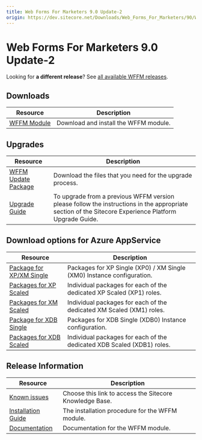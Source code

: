 ```yaml
---
title: Web Forms For Marketers 9.0 Update-2
origin: https://dev.sitecore.net/Downloads/Web_Forms_For_Marketers/90/Web_Forms_For_Marketers_90_Update2
---
```


# Web Forms For Marketers 9.0 Update-2

  <Alert variant='warning' mb={4}>
    <AlertIcon />
    

Looking for **a different release**? See [all available WFFM releases](/downloads/Web_Forms_For_Marketers).


  </Alert>
  

## Downloads

 | Resource | Description |
 | --- | --- |
 | [WFFM Module](https://sitecoredev.azureedge.net/~/media/3BFEB7C427D040178E619522EA272ECC.ashx?date=20180618T131631) | Download and install the WFFM module. |

## Upgrades

 | Resource | Description |
 | --- | --- |
 | [WFFM Update Package](https://sitecoredev.azureedge.net/~/media/BCFA8DA2EEB14F328A368031BE1A21B5.ashx?date=20180618T131631) | Download the files that you need for the upgrade process. |
 | [Upgrade Guide](https://sitecoredev.azureedge.net/~/media/A24AE0FB3EC947ACB8F6FCCFBA0CD8C3.ashx?date=20201113T113450) | To upgrade from a previous WFFM version please follow the instructions in the appropriate section of the Sitecore Experience Platform Upgrade Guide. |

## Download options for Azure AppService

 | Resource | Description |
 | --- | --- |
 | [Package for XP/XM Single](https://sitecoredev.azureedge.net/~/media/73ED45A263044ABF917CD6D3ECEF3E4B.ashx?date=20180618T131630) | Packages for XP Single (XP0) / XM Single (XM0) Instance configuration. |
 | [Packages for XP Scaled](https://sitecoredev.azureedge.net/~/media/0EA7730FBEBA464AB32BE47CFF1281AD.ashx?date=20180618T131630) | Individual packages for each of the dedicated XP Scaled (XP1) roles. |
 | [Packages for XM Scaled](https://sitecoredev.azureedge.net/~/media/23B4CE02BAD54E5885C20053147847C4.ashx?date=20180618T131630) | Individual packages for each of the dedicated XM Scaled (XM1) roles. |
 | [Package for XDB Single](https://sitecoredev.azureedge.net/~/media/5F361AFE8AB9467BA59B54B4E053D0EC.ashx?date=20180618T131629) | Packages for XDB Single (XDB0) Instance configuration. |
 | [Packages for XDB Scaled](https://sitecoredev.azureedge.net/~/media/47796B95B742400D964ADBB0F190CEA5.ashx?date=20180618T131630) | Individual packages for each of the dedicated XDB Scaled (XDB1) roles. |

## Release Information

 | Resource | Description |
 | --- | --- |
 | [Known issues](https://kb.sitecore.net/articles/631685) | Choose this link to access the Sitecore Knowledge Base. |
 | [Installation Guide](https://sitecoredev.azureedge.net/~/media/431FB8A433704EEBB581EC08698DED25.ashx?date=20180620T104852) | The installation procedure for the WFFM module. |
 | [Documentation](https://doc.sitecore.com/developers/90/web-forms-for-marketers/en/web-forms-for-marketers.html) | Documentation for the WFFM module. |